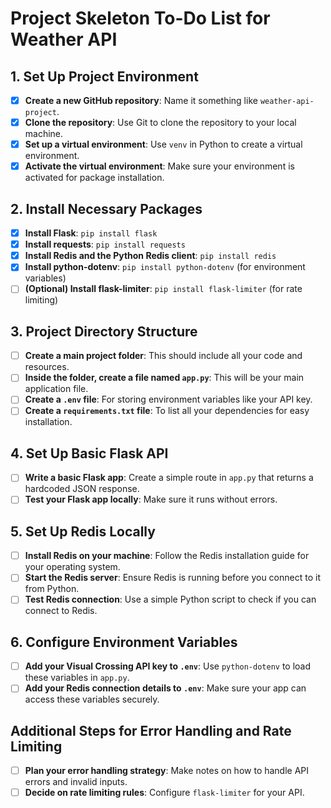 # Project Skeleton To-Do List for Weather API

## 1. Set Up Project Environment
- [x] **Create a new GitHub repository**: Name it something like `weather-api-project`.
- [x] **Clone the repository**: Use Git to clone the repository to your local machine.
- [x] **Set up a virtual environment**: Use `venv` in Python to create a virtual environment.
- [x] **Activate the virtual environment**: Make sure your environment is activated for package installation.

## 2. Install Necessary Packages
- [x] **Install Flask**: `pip install flask`
- [x] **Install requests**: `pip install requests`
- [x] **Install Redis and the Python Redis client**: `pip install redis`
- [x] **Install python-dotenv**: `pip install python-dotenv` (for environment variables)
- [ ] **(Optional) Install flask-limiter**: `pip install flask-limiter` (for rate limiting)

## 3. Project Directory Structure
- [ ] **Create a main project folder**: This should include all your code and resources.
- [ ] **Inside the folder, create a file named `app.py`**: This will be your main application file.
- [ ] **Create a `.env` file**: For storing environment variables like your API key.
- [ ] **Create a `requirements.txt` file**: To list all your dependencies for easy installation.

## 4. Set Up Basic Flask API
- [ ] **Write a basic Flask app**: Create a simple route in `app.py` that returns a hardcoded JSON response.
- [ ] **Test your Flask app locally**: Make sure it runs without errors.

## 5. Set Up Redis Locally
- [ ] **Install Redis on your machine**: Follow the Redis installation guide for your operating system.
- [ ] **Start the Redis server**: Ensure Redis is running before you connect to it from Python.
- [ ] **Test Redis connection**: Use a simple Python script to check if you can connect to Redis.

## 6. Configure Environment Variables
- [ ] **Add your Visual Crossing API key to `.env`**: Use `python-dotenv` to load these variables in `app.py`.
- [ ] **Add your Redis connection details to `.env`**: Make sure your app can access these variables securely.

## Additional Steps for Error Handling and Rate Limiting
- [ ] **Plan your error handling strategy**: Make notes on how to handle API errors and invalid inputs.
- [ ] **Decide on rate limiting rules**: Configure `flask-limiter` for your API.